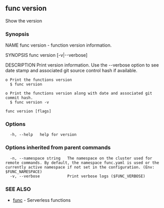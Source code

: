 ## func version

Show the version

### Synopsis


NAME
	func version - function version information.

SYNOPSIS
	func version [-v|--verbose]

DESCRIPTION
	Print version information.  Use the --verbose option to see date stamp and
	associated git source control hash if available.

	o Print the functions version
	  $ func version

	o Print the functions version along with date and associated git commit hash.
	  $ func version -v



```
func version [flags]
```

### Options

```
  -h, --help   help for version
```

### Options inherited from parent commands

```
  -n, --namespace string   The namespace on the cluster used for remote commands. By default, the namespace func.yaml is used or the currently active namespace if not set in the configuration. (Env: $FUNC_NAMESPACE)
  -v, --verbose            Print verbose logs ($FUNC_VERBOSE)
```

### SEE ALSO

* [func](func.md)	 - Serverless functions

